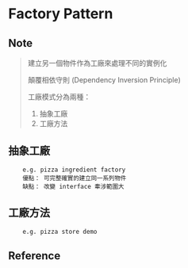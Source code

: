 # Factory Pattern 

## Note

> 建立另一個物件作為工廠來處理不同的實例化 
>
> 顛覆相依守則 (Dependency Inversion Principle) 
>
> 工廠模式分為兩種：
>
> 1. 抽象工廠
> 2. 工廠方法

## 抽象工廠 
```
    e.g. pizza ingredient factory
    優點： 可完整確實的建立同一系列物件
    缺點： 改變 interface 牽涉範圍大
```

## 工廠方法
```
    e.g. pizza store demo
```

## Reference
